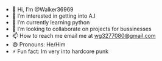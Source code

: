 - 👋 Hi, I’m @Walker36969
- 👀 I’m interested in getting into A.I
- 🌱 I’m currently learning python
- 💞️ I’m looking to collaborate on projects for bussinesses
- 📫 How to reach me email me at wg3277080@gmail.com
- 😄 Pronouns: He/Him
- ⚡ Fun fact: Im very into hardcore punk

<!---
Walker36969/Walker36969 is a ✨ special ✨ repository because its `README.md` (this file) appears on your GitHub profile.
You can click the Preview link to take a look at your changes.
--->
